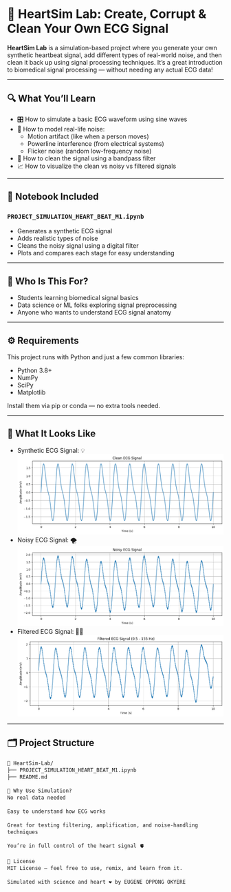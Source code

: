 # 🧪 HeartSim Lab: Create, Corrupt & Clean Your Own ECG Signal

**HeartSim Lab** is a simulation-based project where you generate your own synthetic heartbeat signal, add different types of real-world noise, and then clean it back up using signal processing techniques. It’s a great introduction to biomedical signal processing — without needing any actual ECG data!

---

## 🔍 What You’ll Learn

- 🎛 How to simulate a basic ECG waveform using sine waves  
- 🔌 How to model real-life noise:
  - Motion artifact (like when a person moves)
  - Powerline interference (from electrical systems)
  - Flicker noise (random low-frequency noise)  
- 🧼 How to clean the signal using a bandpass filter  
- 📈 How to visualize the clean vs noisy vs filtered signals  

---

## 📁 Notebook Included

### `PROJECT_SIMULATION_HEART_BEAT_M1.ipynb`
- Generates a synthetic ECG signal  
- Adds realistic types of noise  
- Cleans the noisy signal using a digital filter  
- Plots and compares each stage for easy understanding  

---

## 🎯 Who Is This For?

- Students learning biomedical signal basics  
- Data science or ML folks exploring signal preprocessing  
- Anyone who wants to understand ECG signal anatomy  

---

## ⚙️ Requirements

This project runs with Python and just a few common libraries:
- Python 3.8+
- NumPy  
- SciPy  
- Matplotlib  

Install them via pip or conda — no extra tools needed.

---

## 🔬 What It Looks Like
- Synthetic ECG Signal: 💡 
![alt text](image.png) 
- Noisy ECG Signal: 🌪  
![alt text](image-1.png)
- Filtered ECG Signal: 🧼✨ 
![alt text](image-2.png) 

---

## 🗂 Project Structure

```text
📁 HeartSim-Lab/
├── PROJECT_SIMULATION_HEART_BEAT_M1.ipynb
├── README.md

🧠 Why Use Simulation?
No real data needed

Easy to understand how ECG works

Great for testing filtering, amplification, and noise-handling techniques

You’re in full control of the heart signal 🫀

📜 License
MIT License — feel free to use, remix, and learn from it.

Simulated with science and heart ❤️ by EUGENE OPPONG OKYERE